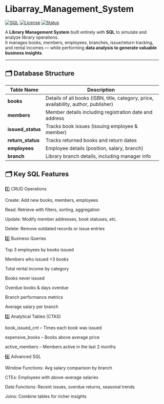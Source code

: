 # Libarray_Management_System


[![SQL](https://img.shields.io/badge/SQL-PostgreSQL-blue)](https://www.postgresql.org/)
[![License](https://img.shields.io/badge/license-MIT-green.svg)](LICENSE)
[![Status](https://img.shields.io/badge/status-Completed-success)]()

A **Library Management System** built entirely with **SQL** to simulate and analyze library operations.  
It manages books, members, employees, branches, issue/return tracking, and rental incomes — while performing **data analysis to generate valuable business insights**.

---

## 🗂 Database Structure

| Table Name       | Description |
|------------------|-------------|
| **books**        | Details of all books (ISBN, title, category, price, availability, author, publisher) |
| **members**      | Member details including registration date and address |
| **issued_status**| Tracks book issues (issuing employee & member) |
| **return_status**| Tracks returned books and return dates |
| **employees**    | Employee details (position, salary, branch) |
| **branch**       | Library branch details, including manager info |


## 🗂 Key SQL Features
1️⃣ CRUD Operations

Create: Add new books, members, employees

Read: Retrieve with filters, sorting, aggregation

Update: Modify member addresses, book statuses, etc.

Delete: Remove outdated records or issue entries

2️⃣ Business Queries

Top 3 employees by books issued

Members who issued >3 books

Total rental income by category

Books never issued

Overdue books & days overdue

Branch performance metrics

Average salary per branch

3️⃣ Analytical Tables (CTAS)

book_issued_cnt – Times each book was issued

expensive_books – Books above average price

active_members – Members active in the last 2 months

4️⃣ Advanced SQL

Window Functions: Avg salary comparison by branch

CTEs: Employees with above-average salaries

Date Functions: Recent issues, overdue returns, seasonal trends

Joins: Combine tables for richer insights

  
